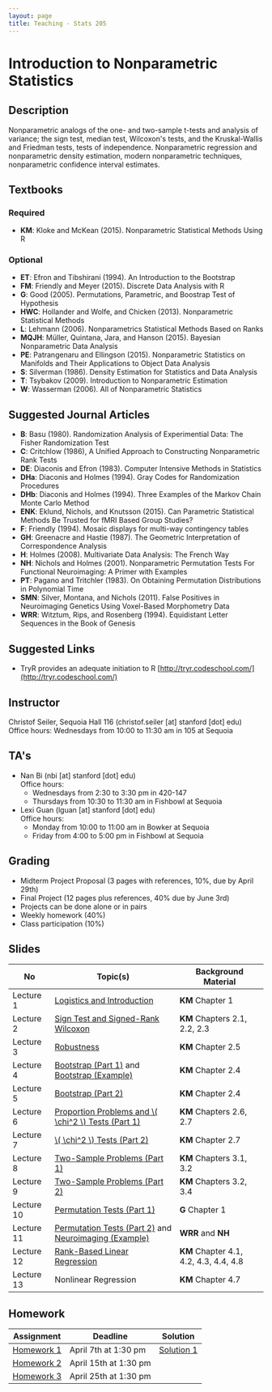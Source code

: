 ```yaml
---
layout: page
title: Teaching - Stats 205
---
```


# Introduction to Nonparametric Statistics

## Description
Nonparametric analogs of the one- and two-sample t-tests and analysis of variance; the sign test, median test, Wilcoxon's tests, and the Kruskal-Wallis and Friedman tests, tests of independence. Nonparametric regression and nonparametric density estimation, modern nonparametric techniques, nonparametric confidence interval estimates.

## Textbooks

### Required
* **KM**: Kloke and McKean (2015). Nonparametric Statistical Methods Using R

### Optional
* **ET**: Efron and Tibshirani (1994). An Introduction to the Bootstrap
* **FM**: Friendly and Meyer (2015). Discrete Data Analysis with R
* **G**: Good (2005). Permutations, Parametric, and Boostrap Test of Hypothesis
* **HWC**: Hollander and Wolfe, and Chicken (2013). Nonparametric Statistical Methods
* **L**: Lehmann (2006). Nonparametrics Statistical Methods Based on Ranks
* **MQJH**: Müller, Quintana, Jara, and Hanson (2015). Bayesian Nonparametric Data Analysis
* **PE**: Patrangenaru and Ellingson (2015). Nonparametric Statistics on Manifolds and Their Applications to Object Data Analysis
* **S**: Silverman (1986). Density Estimation for Statistics and Data Analysis
* **T**: Tsybakov (2009). Introduction to Nonparametric Estimation
* **W**: Wasserman (2006). All of Nonparametric Statistics

## Suggested Journal Articles
* **B**: Basu (1980). Randomization Analysis of Experimential Data: The Fisher Randomization Test
* **C**: Critchlow (1986), A Unified Approach to Constructing Nonparametric Rank Tests
* **DE**: Diaconis and Efron (1983). Computer Intensive Methods in Statistics
* **DHa**: Diaconis and Holmes (1994). Gray Codes for Randomization Procedures
* **DHb**: Diaconis and Holmes (1994). Three Examples of the Markov Chain Monte Carlo Method
* **ENK**: Eklund, Nichols, and Knutsson (2015). Can Parametric Statistical Methods Be Trusted for fMRI Based Group Studies?
* **F**: Friendly (1994). Mosaic displays for multi-way contingency tables
* **GH**: Greenacre and Hastie (1987). The Geometric Interpretation of Correspondence Analysis
* **H**: Holmes (2008). Multivariate Data Analysis: The French Way
* **NH**: Nichols and Holmes (2001). Nonparametric Permutation Tests For Functional Neuroimaging: A Primer with Examples
* **PT**: Pagano and Tritchler (1983). On Obtaining Permutation Distributions in Polynomial Time
* **SMN**: Silver, Montana, and Nichols (2011). False Positives in Neuroimaging Genetics Using Voxel-Based Morphometry Data
* **WRR**: Witztum, Rips, and Rosenberg (1994). Equidistant Letter Sequences in the Book of Genesis

## Suggested Links
* TryR provides an adequate initiation to R [http://tryr.codeschool.com/](http://tryr.codeschool.com/)

## Instructor
Christof Seiler, Sequoia Hall 116 (christof.seiler [at] stanford [dot] edu)  
Office hours: Wednesdays from 10:00 to 11:30 am in 105 at Sequoia

## TA's
* Nan Bi (nbi [at] stanford [dot] edu)  
Office hours:  
  * Wednesdays from 2:30 to 3:30 pm in 420-147
  * Thursdays from 10:30 to 11:30 am in Fishbowl at Sequoia
* Lexi Guan (lguan [at] stanford [dot] edu)  
Office hours: 
  * Monday from 10:00 to 11:00 am in Bowker at Sequoia
  * Friday from 4:00 to 5:00 pm in Fishbowl at Sequoia 

## Grading
* Midterm Project Proposal (3 pages with references, 10%, due by April 29th)
* Final Project (12 pages plus references, 40% due by June 3rd)
* Projects can be done alone or in pairs
* Weekly homework (40%)
* Class participation (10%)

## Slides

No         | Topic(s)                                                                                                                       | Background Material
-----------|--------------------------------------------------------------------------------------------------------------------------------|-----------------------------------
Lecture 1  | [Logistics and Introduction](Lecture1/LogisticsIntroduction.html)                                                              | **KM** Chapter 1
Lecture 2  | [Sign Test and Signed-Rank Wilcoxon](Lecture2/SignTestSignedRankWilcoxon.html)                                                 | **KM** Chapters 2.1, 2.2, 2.3
Lecture 3  | [Robustness](Lecture3/Robustness.html)                                                                                         | **KM** Chapter 2.5
Lecture 4  | [Bootstrap (Part 1)](Lecture4/BootstrapPart1.html) and [Bootstrap (Example)](Lecture4/BootstrapExample.html)                   | **KM** Chapter 2.4
Lecture 5  | [Bootstrap (Part 2)](Lecture5/BootstrapPart2.html)                                                                             | **KM** Chapter 2.4
Lecture 6  | [Proportion Problems and \\( \chi^2 \\) Tests (Part 1)](Lecture6/ProportionProblemChiSquared.html)                             | **KM** Chapters 2.6, 2.7
Lecture 7  | [\\( \chi^2 \\) Tests (Part 2)](Lecture7/ChiSquaredPart2.html)                                                                 | **KM** Chapter 2.7
Lecture 8  | [Two-Sample Problems (Part 1)](Lecture8/TwoSampleProblems.html)                                                                | **KM** Chapters 3.1, 3.2
Lecture 9  | [Two-Sample Problems (Part 2)](Lecture9/TwoSampleProblemsPart2.html)                                                           | **KM** Chapters 3.2, 3.4
Lecture 10 | [Permutation Tests (Part 1)](Lecture10/PermutationTest.html)                                                                   | **G** Chapter 1
Lecture 11 | [Permutation Tests (Part 2)](Lecture11/PermutationTestPart2.html) and [Neuroimaging (Example)](Lecture11/Neuroimaging.html)    | **WRR** and **NH**
Lecture 12 | [Rank-Based Linear Regression](Lecture12/Regression.html)                                                                      | **KM** Chapter 4.1, 4.2, 4.3, 4.4, 4.8
Lecture 13 | Nonlinear Regression                                                                                                           | **KM** Chapter 4.7

## Homework

Assignment                              | Deadline              | Solution
----------------------------------------|-----------------------|----------------------------------------
[Homework 1](Homework1/Homework1.html)  | April 7th at 1:30 pm  | [Solution 1](Homework1/Solution1.html)
[Homework 2](Homework2/Homework2.html)  | April 15th at 1:30 pm | 
[Homework 3](Homework3/Homework3.html)  | April 25th at 1:30 pm | 
